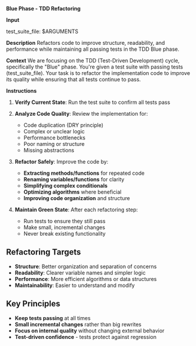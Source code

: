 **Blue Phase - TDD Refactoring**

**Input**

test_suite_file: $ARGUMENTS

**Description**
Refactors code to improve structure, readability, and performance while maintaining all passing tests in the TDD Blue phase.

**Context**
We are focusing on the TDD (Test-Driven Development) cycle, specifically the
"Blue" phase. You're given a test suite with passing tests (test_suite_file). Your task is to
refactor the implementation code to improve its quality while ensuring that
all tests continue to pass.

**Instructions**

1. **Verify Current State**: Run the test suite to confirm all tests pass

2. **Analyze Code Quality**: Review the implementation for:

   - Code duplication (DRY principle)
   - Complex or unclear logic
   - Performance bottlenecks
   - Poor naming or structure
   - Missing abstractions

3. **Refactor Safely**: Improve the code by:

   - **Extracting methods/functions** for repeated code
   - **Renaming variables/functions** for clarity
   - **Simplifying complex conditionals**
   - **Optimizing algorithms** where beneficial
   - **Improving code organization** and structure

4. **Maintain Green State**: After each refactoring step:
   - Run tests to ensure they still pass
   - Make small, incremental changes
   - Never break existing functionality

## Refactoring Targets

- **Structure**: Better organization and separation of concerns
- **Readability**: Clearer variable names and simpler logic
- **Performance**: More efficient algorithms or data structures
- **Maintainability**: Easier to understand and modify

## Key Principles

- **Keep tests passing** at all times
- **Small incremental changes** rather than big rewrites
- **Focus on internal quality** without changing external behavior
- **Test-driven confidence** - tests protect against regression
